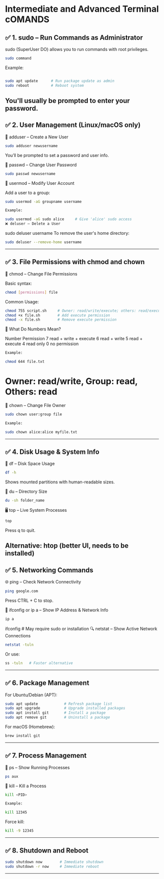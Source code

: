 # Intermediate and Advanced Terminal cOMANDS
## ✅ 1. sudo – Run Commands as Administrator

sudo (SuperUser DO) allows you to run commands with root privileges.
```bash
sudo command
```
Example:
```bash

sudo apt update      # Run package update as admin
sudo reboot          # Reboot system
```
You'll usually be prompted to enter your password.
---

## ✅ 2. User Management (Linux/macOS only)

👤 adduser – Create a New User
```bash
sudo adduser newusername
```
You’ll be prompted to set a password and user info.

🔑 passwd – Change User Password
```bash
sudo passwd newusername
```
👥 usermod – Modify User Account

Add a user to a group:
```bash
sudo usermod -aG groupname username
```
```bash
Example:

sudo usermod -aG sudo alice     # Give 'alice' sudo access
❌ deluser – Delete a User
```

sudo deluser username
To remove the user's home directory:
```bash
sudo deluser --remove-home username
```
---
## ✅ 3. File Permissions with chmod and chown

🔐 chmod – Change File Permissions

Basic syntax:
```bash
chmod [permissions] file
```
Common Usage:
```bash
chmod 755 script.sh     # Owner: read/write/execute; others: read/execute
chmod +x file.sh        # Add execute permission
chmod -x file.sh        # Remove execute permission
```
🔢 What Do Numbers Mean?

Number	Permission
7	read + write + execute
6	read + write
5	read + execute
4	read only
0	no permission
```bash
Example:

chmod 644 file.txt
```
# Owner: read/write, Group: read, Others: read
👑 chown – Change File Owner
```bash
sudo chown user:group file
```
```bash
Example:

sudo chown alice:alice myfile.txt
```
---

## ✅ 4. Disk Usage & System Info

💽 df – Disk Space Usage
```bash
df -h
```
Shows mounted partitions with human-readable sizes.

📁 du – Directory Size
```bash
du -sh folder_name
```
🖥️ top – Live System Processes
```bash
top
```
Press q to quit.

Alternative: htop (better UI, needs to be installed)
---

## ✅ 5. Networking Commands

🌐 ping – Check Network Connectivity
```bash
ping google.com
```
Press CTRL + C to stop.

📶 ifconfig or ip a – Show IP Address & Network Info
```bash
ip a
```
ifconfig   # May require sudo or installation
🔍 netstat – Show Active Network Connections
```bash
netstat -tuln
```
Or use:
```bash
ss -tuln   # Faster alternative
```
---

## ✅ 6. Package Management

For Ubuntu/Debian (APT):
```bash
sudo apt update            # Refresh package list
sudo apt upgrade           # Upgrade installed packages
sudo apt install git       # Install a package
sudo apt remove git        # Uninstall a package
```
For macOS (Homebrew):
```bash
brew install git

```
---

## ✅ 7. Process Management

🔎 ps – Show Running Processes
```bash
ps aux
```
🔫 kill – Kill a Process
```bash
kill <PID>
```
```bash
Example:

kill 12345
```
Force kill:
```bash
kill -9 12345
```
---
## ✅ 8. Shutdown and Reboot
```bash
sudo shutdown now        # Immediate shutdown
sudo shutdown -r now     # Immediate reboot
```
***
